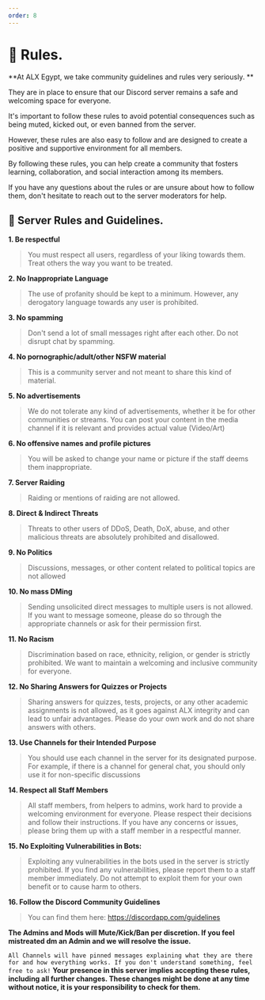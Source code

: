 ```yaml
---
order: 8
---
```


# 📜 Rules.
**At ALX Egypt, we take community guidelines and rules very seriously. **

They are in place to ensure that our Discord server remains a safe and welcoming space for everyone. 

It's important to follow these rules to avoid potential consequences such as being muted, kicked out, or even banned from the server. 

However, these rules are also easy to follow and are designed to create a positive and supportive environment for all members. 

By following these rules, you can help create a community that fosters learning, collaboration, and social interaction among its members. 

If you have any questions about the rules or are unsure about how to follow them, don't hesitate to reach out to the server moderators for help.

## 📰 Server Rules and Guidelines.

**1. Be respectful**
> You must respect all users, regardless of your liking towards them. Treat others the way you want to be treated.

**2. No Inappropriate Language**
> The use of profanity should be kept to a minimum. However, any derogatory language towards any user is prohibited.

**3. No spamming**
> Don't send a lot of small messages right after each other. Do not disrupt chat by spamming.

**4. No pornographic/adult/other NSFW material**
> This is a community server and not meant to share this kind of material.

**5. No advertisements**
> We do not tolerate any kind of advertisements, whether it be for other communities or streams. You can post your content in the media channel if it is relevant and provides actual value (Video/Art)

**6. No offensive names and profile pictures**
> You will be asked to change your name or picture if the staff deems them inappropriate.

**7. Server Raiding**
> Raiding or mentions of raiding are not allowed.

**8. Direct & Indirect Threats**
> Threats to other users of DDoS, Death, DoX, abuse, and other malicious threats are absolutely prohibited and disallowed.

**9. No Politics**
> Discussions, messages, or other content related to political topics are not allowed

**10. No mass DMing**
> Sending unsolicited direct messages to multiple users is not allowed. 
> If you want to message someone, please do so through the appropriate channels or ask for their permission first.

**11. No Racism**
> Discrimination based on race, ethnicity, religion, or gender is strictly prohibited. 
> We want to maintain a welcoming and inclusive community for everyone.

**12. No Sharing Answers for Quizzes or Projects**
> Sharing answers for quizzes, tests, projects, or any other academic assignments is not allowed, as it goes against ALX integrity and can lead to unfair advantages. Please do your own work and do not share answers with others.

**13. Use Channels for their Intended Purpose**
>  You should use each channel in the server for its designated purpose. For example, if there is a channel for general chat, you should only use it for non-specific discussions

**14. Respect all Staff Members**
> All staff members, from helpers to admins, work hard to provide a welcoming environment for everyone. Please respect their decisions and follow their instructions. If you have any concerns or issues, please bring them up with a staff member in a respectful manner.

**15. No Exploiting Vulnerabilities in Bots:**
> Exploiting any vulnerabilities in the bots used in the server is strictly prohibited. If you find any vulnerabilities, please report them to a staff member immediately. Do not attempt to exploit them for your own benefit or to cause harm to others.

**16. Follow the Discord Community Guidelines**
> You can find them here: https://discordapp.com/guidelines


**The Admins and Mods will Mute/Kick/Ban per discretion. If you feel mistreated dm an Admin and we will resolve the issue.**

`All Channels will have pinned messages explaining what they are there for and how everything works. If you don't understand something, feel free to ask!`
**Your presence in this server implies accepting these rules, including all further changes. These changes might be done at any time without notice, it is your responsibility to check for them.**
